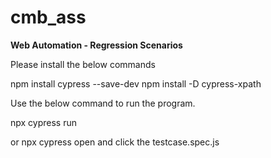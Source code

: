 # cmb_ass

**Web Automation - Regression Scenarios**

Please install the below commands 

npm install cypress --save-dev
npm install -D cypress-xpath

Use the below command to run the program.

npx cypress run

or 
npx cypress open and click the testcase.spec.js 
